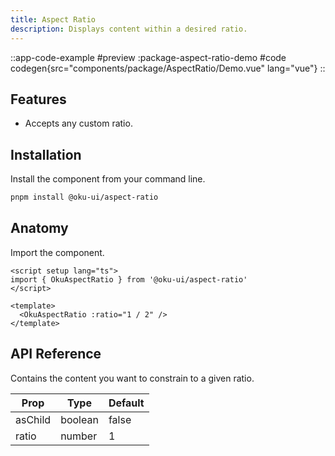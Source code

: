 ```yaml
---
title: Aspect Ratio
description: Displays content within a desired ratio.
---
```



::app-code-example
#preview
:package-aspect-ratio-demo
#code
codegen{src="components/package/AspectRatio/Demo.vue" lang="vue"}
::

## Features

- Accepts any custom ratio.

## Installation

Install the component from your command line.

```bash
pnpm install @oku-ui/aspect-ratio
```

## Anatomy

Import the component.

```vue
<script setup lang="ts">
import { OkuAspectRatio } from '@oku-ui/aspect-ratio'
</script>

<template>
  <OkuAspectRatio :ratio="1 / 2" />
</template>
```

## API Reference

Contains the content you want to constrain to a given ratio.

| Prop | Type | Default |
| --- | --- | --- |
| <div class="code">asChild</div> | <div class="code">boolean</div> | <div class="code">false</div> |
| <div class="code">ratio</div> | <div class="code">number</div> | <div class="code">1</div> |
